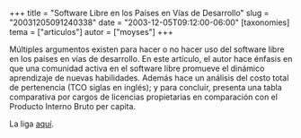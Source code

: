 +++
title = "Software Libre en los Países en Vías de Desarrollo"
slug = "20031205091240338"
date = "2003-12-05T09:12:00-06:00"
[taxonomies]
tema = ["articulos"]
autor = ["moyses"]
+++

Múltiples argumentos existen para hacer o no hacer uso del software
libre en los países en vías de desarrollo. En este artículo, el autor
hace énfasis en que una comunidad activa en el software libre promueve
el dinámico aprendizaje de nuevas habilidades. Además hace un análisis
del costo total de pertenencia (TCO siglas en inglés); y para concluir,
presenta una tabla comparativa por cargos de licencias propietarias en
comparación con el Producto Interno Bruto per capita.


La liga
[aquí](http://www.firstmonday.org/issues/issue8_12/ghosh/index.html).

